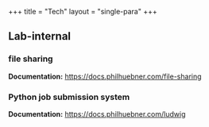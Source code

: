 +++
title = "Tech"
layout = "single-para"
+++


## Lab-internal

### file sharing
__Documentation:__ https://docs.philhuebner.com/file-sharing
	
### Python job submission system 
__Documentation:__ https://docs.philhuebner.com/ludwig

